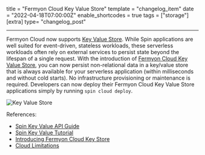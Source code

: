 title = "Fermyon Cloud Key Value Store"
template = "changelog_item"
date = "2022-04-18T07:00:00Z"
enable_shortcodes = true
tags = ["storage"]
[extra]
type= "changelog_post"

---

Fermyon Cloud now supports [Key Value Store](https://developer.fermyon.com/spin/kv-store-api-guide). While Spin applications are well suited for event-driven, stateless workloads, these serverless workloads often rely on external services to persist state beyond the lifespan of a single request. With the introduction of [Fermyon Cloud Key Value Store](https://www.fermyon.com/blog/introducing-fermyon-cloud-key-value-store), you can now persist non-relational data in a key/value store that is always available for your serverless application (within milliseconds and without cold starts). No infrastructure provisioning or maintenance is required. Developers can now deploy their Fermyon Cloud Key Value Store applications simply by running `spin cloud deploy`.

<img src="https://www.fermyon.com/static/image/twc-introducing-fermyon-cloud-key-value-store.jpg" alt="Key Value Store">

<!-- break -->

References:

- [Spin Key Value API Guide](https://developer.fermyon.com/spin/kv-store-api-guide) 
- [Spin Key Value Tutorial](https://developer.fermyon.com/spin/kv-store-tutorial)
- [Introducing Fermyon Cloud Key Store](https://www.fermyon.com/blog/introducing-fermyon-cloud-key-value-store)
- [Cloud Limitations](https://developer.fermyon.com/cloud/faq)